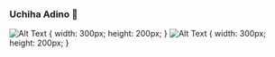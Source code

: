 ### Uchiha Adino 👋
![Alt Text](https://media.giphy.com/media/ZL2iRxhnDwtSE/giphy.gif) { width: 300px; height: 200px; }
![Alt Text](https://media.giphy.com/media/zHO316FmyqmZi/giphy.gif) { width: 300px; height: 200px; }

<!--
**AdinoWayne/AdinoWayne** is a ✨ _special_ ✨ repository because its `README.md` (this file) appears on your GitHub profile.

Here are some ideas to get you started:

- 🔭 I’m currently working on ...
- 🌱 I’m currently learning ...
- 👯 I’m looking to collaborate on ...
- 🤔 I’m looking for help with ...
- 💬 Ask me about ...
- 📫 How to reach me: ...
- 😄 Pronouns: ...
- ⚡ Fun fact: ...
-->
